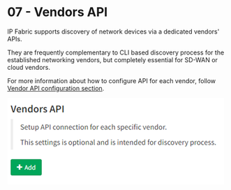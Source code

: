 # 07 - Vendors API

IP Fabric supports discovery of network devices via a dedicated vendors' APIs.

They are frequently complementary to CLI based discovery process for the established networking vendors, but completely essential for SD-WAN or cloud vendors.

For more information about how to configure API for each vendor, follow [Vendor API configuration section](../../../../IP_Fabric_Settings/advanced/Vendors_API/).

![Vendors API](vapi.png)
